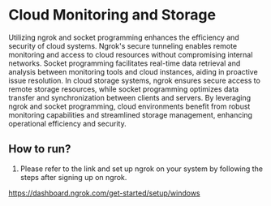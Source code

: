 # Cloud Monitoring and Storage

Utilizing ngrok and socket programming enhances the efficiency and security of cloud systems. Ngrok's secure tunneling enables remote monitoring and access to cloud resources without compromising internal networks. Socket programming facilitates real-time data retrieval and analysis between monitoring tools and cloud instances, aiding in proactive issue resolution. In cloud storage systems, ngrok ensures secure access to remote storage resources, while socket programming optimizes data transfer and synchronization between clients and servers. By leveraging ngrok and socket programming, cloud environments benefit from robust monitoring capabilities and streamlined storage management, enhancing operational efficiency and security.


## How to run?

1. Please refer to the link and set up ngrok on your system by following the steps after signing up on ngrok.

<a> https://dashboard.ngrok.com/get-started/setup/windows </a>
